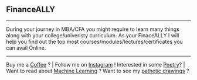 ## FinanceALLY

________________________________

During your journey in MBA/CFA you might require to learn many things along with your college/univeristy curriculum. As your FinaceALLY I will help you find out the top most courses/modules/lectures/certificates you can avail Online.

________________________________

Buy me a [Coffee](www.paypal.me/stanad) ? | Follow me on [Instagram](www.instagram.com/stan.ad) !
Interested in some [Poetry](iamadarsh.wordpress.com)? | Want to read about [Machine Learning](www.dataninja.in) ?
Want to see my [pathetic drawings](thegoodbadpicture.now.sh) ?
